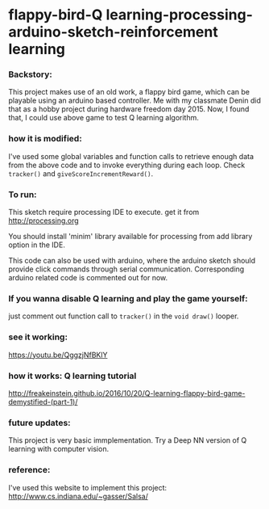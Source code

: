# flappy-bird-Q learning-processing-arduino-sketch-reinforcement learning

### Backstory:

This project makes use of an old work, a flappy bird game, which can be playable using an arduino based controller. Me with my classmate Denin did that as a hobby project during hardware freedom day 2015. Now, I found that, I could use above game to test Q learning algorithm.

### how it is modified:

I've used some global variables and function calls to retrieve enough data from the above code and to invoke everything during each loop. Check `tracker()` and `giveScoreIncrementReward()`.

### To run:

This sketch require processing IDE to execute. get it from http://processing.org

You should install 'minim' library available for processing from add library option in  the IDE.

This code can also be used with arduino, where the arduino sketch should provide click commands through serial communication. 
Corresponding arduino related code is commented out for now.

### If you wanna disable Q learning and play the game yourself:

just comment out function call to `tracker()` in the `void draw()` looper.

### see it working:

https://youtu.be/QggzjNfBKlY

### how it works: Q learning tutorial

http://freakeinstein.github.io/2016/10/20/Q-learning-flappy-bird-game-demystified-(part-1)/

### future updates:

This project is very basic immplementation. Try a Deep NN version of Q learning with computer vision.

### reference:

I've used this website to implement this project: http://www.cs.indiana.edu/~gasser/Salsa/
